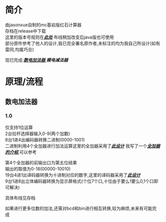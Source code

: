 # 简介
由jasonxue自制的mc基岩版红石计算器  
存档在release中下载  
这里的版本号规则在[***此处***](https://github.com/jasonxue1/MCBE-Redstone-Calculator/blob/main/resource/version.md)
布线稍加改变后java版也可使用  
部分原件参考了他人的设计,我已完全署名原作者,未标注的均为我自己所设计(如有雷同,均属巧合)  

现已完成:[***数电加法器***](https://github.com/jasonxue1/MCBE-Redstone-Calculator/blob/main/README.md#%E6%95%B0%E7%94%B5%E5%8A%A0%E6%B3%95%E5%99%A8),***模电减法器***
# 原理/流程
## 数电加法器
### 1.0
仅支持1位运算  
2台拉杆选择器输入0-9(两个加数)  
8台1进4出编码器转换二进制(0000-1001)  
二进制利用4个全加器进行加法运算这里的全加器采用了[***此设计***](https://www.bilibili.com/video/BV1xK411J76y)
我写了一个[***全加器的介绍***](https://github.com/jasonxue1/MCBE-Redstone-Calculator/blob/main/resource/qjqjs.md),可以参考

第4个全加器的前输出口为第五位结果  
输出的取值为0-18(00000-10010)  
19台4进1出译码器转换为十进制对应的数字,这里的译码器采用了[***此设计***](https://www.bilibili.com/video/BV1Xt4y1S7UT)  
9台1进8出立体编码器转换为显示屏格式(个位7个口,十位由于要么1要么0,1个口即可解决)

具体布线见存档

如果进行更多位数的加法,还需对bcd和bin进行相互转换,较为麻烦,未来有可能完成
